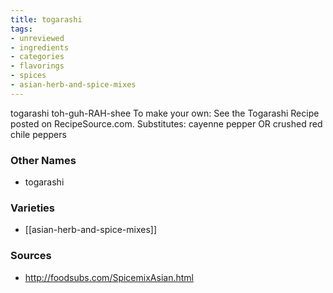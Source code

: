 ```yaml
---
title: togarashi
tags:
- unreviewed
- ingredients
- categories
- flavorings
- spices
- asian-herb-and-spice-mixes
---
```

togarashi toh-guh-RAH-shee To make your own: See the Togarashi Recipe posted on RecipeSource.com. Substitutes: cayenne pepper OR crushed red chile peppers

### Other Names

* togarashi

### Varieties

* [[asian-herb-and-spice-mixes]]

### Sources
* http://foodsubs.com/SpicemixAsian.html

